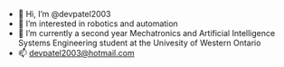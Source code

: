 - 👋 Hi, I’m @devpatel2003
- 👀 I’m interested in robotics and automation
- 🌱 I’m currently a second year Mechatronics and Artificial Intelligence Systems Engineering student at the Univesity of Western Ontario 
- 📫 devpatel2003@hotmail.com

<!---
devpatel2003/devpatel2003 is a ✨ special ✨ repository because its `README.md` (this file) appears on your GitHub profile.
You can click the Preview link to take a look at your changes.
--->
